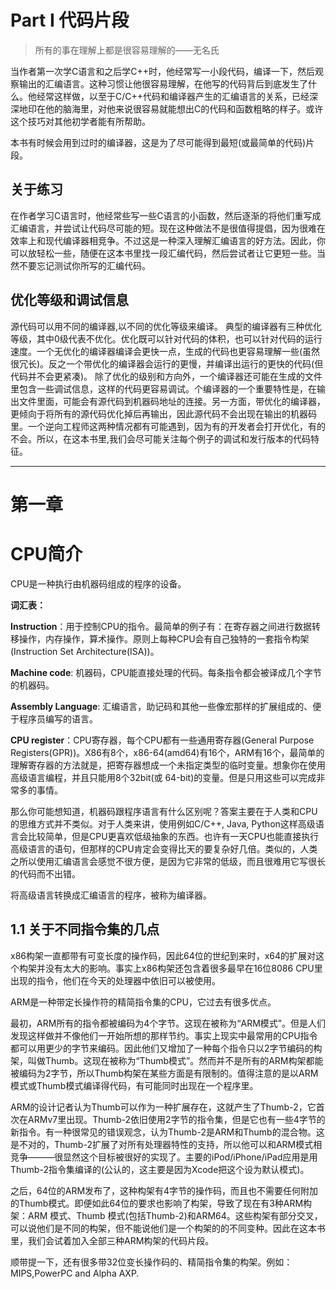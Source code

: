 # Part I 代码片段

> 所有的事在理解上都是很容易理解的——无名氏


当作者第一次学C语言和之后学C++时，他经常写一小段代码，编译一下，然后观察输出的汇编语言。这种习惯让他很容易理解，在他写的代码背后到底发生了什么。他经常这样做，以至于C/C++代码和编译器产生的汇编语言的关系，已经深深地印在他的脑海里，对他来说很容易就能想出C的代码和函数粗略的样子。或许这个技巧对其他初学者能有所帮助。

本书有时候会用到过时的编译器，这是为了尽可能得到最短(或最简单的代码)片段。

关于练习
-
在作者学习C语言时，他经常些写一些C语言的小函数，然后逐渐的将他们重写成汇编语言，并尝试让代码尽可能的短。现在这种做法不是很值得提倡，因为很难在效率上和现代编译器相竞争。不过这是一种深入理解汇编语言的好方法。因此，你可以放轻松一些，随便在这本书里找一段汇编代码，然后尝试者让它更短一些。当然不要忘记测试你所写的汇编代码。

优化等级和调试信息
-
源代码可以用不同的编译器,以不同的优化等级来编译。
典型的编译器有三种优化等级，其中0级代表不优化。优化既可以针对代码的体积，也可以针对代码的运行速度。一个无优化的编译器编译会更快一点，生成的代码也更容易理解一些(虽然很冗长)。反之一个带优化的编译器会运行的更慢，并编译出运行的更快的代码(但代码并不会更紧凑)。
除了优化的级别和方向外，一个编译器还可能在生成的文件里包含一些调试信息，这样的代码更容易调试。个编译器的一个重要特性是，在输出文件里面，可能会有源代码到机器码地址的连接。另一方面，带优化的编译器，更倾向于将所有的源代码优化掉后再输出，因此源代码不会出现在输出的机器码里。一个逆向工程师这两种情况都有可能遇到，因为有的开发者会打开优化，有的不会。所以，在这本书里,我们会尽可能关注每个例子的调试和发行版本的代码特征。

___


# 第一章
# CPU简介

CPU是一种执行由机器码组成的程序的设备。

**词汇表：**

**Instruction**：用于控制CPU的指令。最简单的例子有：在寄存器之间进行数据转移操作，内存操作，算术操作。原则上每种CPU会有自己独特的一套指令构架(Instruction Set Architecture(ISA))。

**Machine code**: 机器码，CPU能直接处理的代码。每条指令都会被译成几个字节的机器码。

**Assembly Language**: 汇编语言，助记码和其他一些像宏那样的扩展组成的、便于程序员编写的语言。

**CPU register**：CPU寄存器，每个CPU都有一些通用寄存器(General Purpose Registers(GPR))。X86有8个，x86-64(amd64)有16个，ARM有16个，最简单的理解寄存器的方法就是，把寄存器想成一个未指定类型的临时变量。想象你在使用高级语言编程，并且只能用8个32bit(或 64-bit)的变量。但是只用这些可以完成非常多的事情。

那么你可能想知道，机器码跟程序语言有什么区别呢？答案主要在于人类和CPU的思维方式并不类似。对于人类来讲，使用例如C/C++, Java, Python这样高级语言会比较简单，但是CPU更喜欢低级抽象的东西。也许有一天CPU也能直接执行高级语言的语句，但那样的CPU肯定会变得比天的要复杂好几倍。类似的，人类之所以使用汇编语言会感觉不很方便，是因为它非常的低级，而且很难用它写很长的代码而不出错。

将高级语言转换成汇编语言的程序，被称为编译器。

## 1.1 关于不同指令集的几点

x86构架一直都带有可变长度的操作码，因此64位的世纪到来时，x64的扩展对这个构架并没有太大的影响。事实上x86构架还包含着很多最早在16位8086 CPU里出现的指令，他们在今天的处理器中依旧可以被使用。

ARM是一种带定长操作符的精简指令集的CPU，它过去有很多优点。

最初，ARM所有的指令都被编码为4个字节。这现在被称为“ARM模式”。但是人们发现这样做并不像他们一开始所想的那样节约。事实上现实中最常用的CPU指令都可以用更少的字节来编码。因此他们又增加了一种每个指令只以2字节编码的构架，叫做Thumb。这现在被称为“Thumb模式”。然而并不是所有的ARM构架都能被编码为2字节，所以Thumb构架在某些方面是有限制的。值得注意的是以ARM模式或Thumb模式编译得代码，有可能同时出现在一个程序里。

ARM的设计记者认为Thumb可以作为一种扩展存在，这就产生了Thumb-2，它首次在ARMv7里出现。Thumb-2依旧使用2字节的指令集，但是它也有一些4字节的新指令。有一种很常见的错误观念，认为Thumb-2是ARM和Thumb的混合物。这是不对的，Thumb-2扩展了对所有处理器特性的支持，所以他可以和ARM模式相竞争———很显然这个目标被很好的实现了。主要的iPod/iPhone/iPad应用是用Thumb-2指令集编译的(公认的，这主要是因为Xcode把这个设为默认模式)。

之后，64位的ARM发布了，这种构架有4字节的操作码，而且也不需要任何附加的Thumb模式。即便如此64位的要求也影响了构架，导致了现在有3种ARM构架：ARM 模式、Thumb 模式(包括Thumb-2)和ARM64。这些构架有部分交叉，可以说他们是不同的构架，但不能说他们是一个构架的的不同变种。因此在这本书里，我们会试着加入全部三种ARM构架的代码片段。

顺带提一下，还有很多带32位变长操作码的、精简指令集的构架。例如：MIPS,PowerPC and Alpha AXP.
